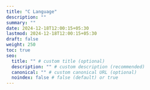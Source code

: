 ```yaml
---
title: "C Language"
description: ""
summary: ""
date: 2024-12-18T12:00:15+05:30
lastmod: 2024-12-18T12:00:15+05:30
draft: false
weight: 250
toc: true
seo:
  title: "" # custom title (optional)
  description: "" # custom description (recommended)
  canonical: "" # custom canonical URL (optional)
  noindex: false # false (default) or true
---
```

